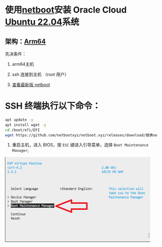 # 使用[netboot](https://github.com/netbootxyz/netboot.xyz)安装 Oracle Cloud [Ubuntu 22.04]()系统

## 架构：[Arm64]()

先决条件：

1. arm64主机

2. ssh 连接到主机 （root 用户）

3. [查看最新版 netboot](https://github.com/netbootxyz/netboot.xyz)

# SSH 终端执行以下命令：
```bash
apt update -y
apt install wget -y
cd /boot/efi/EFI
wget https://github.com/netbootxyz/netboot.xyz/releases/download/替换netboot最新版本号/netboot.xyz-arm64.efi
```
1. 重启主机，进入 BIOS，按 `ESC` 键进入引导菜单，选择 `Boot Maintenance Manager`;
<img src="https://github.com/Skyler-May/OracleCloud-ReSystem/blob/main/Ubuntu/img/1.png" />


<!-- # 必要的修改，（如不修改此项，在 SSH 终端切换到 root 用户时会多一步密码验证）
## 1.打开终端并输入以下命令以编辑sudoers文件：
```bash
sudo visudo
```
## 2.在打开的文件中找到这一行：
```bash
%sudo   ALL=(ALL:ALL) ALL
```
## 3.在这一行下面添加一行来允许特定用户在使用sudo时不需要输入密码。比如，假设你的用户名是ubuntu：
```bash
ubuntu   ALL=(ALL) NOPASSWD: ALL
```
## 4.`Ctrl + x` 输入 `y` 回车
```bash
sudo -k
sudo -i
```
## 此时在切换 `root` 用户时无需密码验证。 -->
